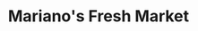 ---
title: "Mariano's Fresh Market"
url: /chicago/marianos-fresh-market-south-halsted-street/
shop: Supermarkt
---